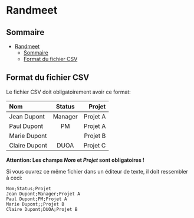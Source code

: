 # Randmeet

## Sommaire

- [Randmeet](#randmeet)
  - [Sommaire](#sommaire)
  - [Format du fichier CSV](#format-du-fichier-csv)

## Format du fichier CSV

Le fichier CSV doit obligatoirement avoir ce format:

| Nom           | Status  |   Projet |
| :------------ | :-----: | -------: |
| Jean Dupont   | Manager | Projet A |
| Paul Dupont   |   PM    | Projet A |
| Marie Dupont  |         | Projet B |
| Claire Dupont |  DUOA   | Projet C |

**Attention: Les champs _Nom_ et _Projet_ sont obligatoires !**

Si vous ouvrez ce même fichier dans un éditeur de texte, il doit ressembler à
ceci:

```csv
Nom;Status;Projet
Jean Dupont;Manager;Projet A
Paul Dupont;PM;Projet A
Marie Dupont;;Projet B
Claire Dupont;DUOA;Projet B
```
